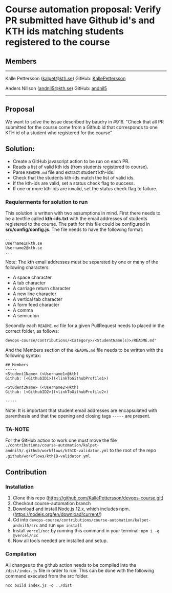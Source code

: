 # Course automation proposal: Verify PR submitted have Github id's and KTH ids matching students registered to the course 

## Members
-----
Kalle Pettersson (kalpet@kth.se)
GitHub: [KallePettersson](https://github.com/KallePettersson)

Anders Nillson (andnil5@kth.se)
GitHub: [andnil5](https://github.com/andnil5)

-----

## Proposal
We want to solve the issue described by baudry in #916.
"Check that all PR submitted for the course come from a Github id that corresponds to one KTH id of a student who registered for the course"

## Solution:

* Create a GitHub javascript action to be run on each PR.
* Reads a list of valid kth ids (from students registered to course).
* Parse `README.md` file and extract student kth-ids.
* Check that the students kth-ids match the list of valid ids.
* If the kth-ids are valid, set a status check flag to success.
* If one or more kth-ids are invalid, set the status check flag to failure.

### Requierments for solution to run
This solution is written with two assumptions in mind. First there needs to be a textfile called **kth-ids.txt** with the email addresses of students registered to the course. The path for this file could be configured in **src/config/config.js**. The file needs to have the following format:

````
...
Username1@kth.se
Username2@kth.se
...
````
Note: The kth email addresses must be separated by one or many of the following characters:
* A space character
* A tab character
* A carriage return character
* A new line character
* A vertical tab character
* A form feed character
* A comma 
* A semicolon


Secondly each `README.md` file for a given PullRequest needs to placed in the correct folder, as follows: 
````
devops-course/contributions/<Category>/<StudentName(s)>/README.md"
````
And the Members section of the `README.md` file needs to be written with the following syntax:
````
## Members
-----
<Student1Name> (<Username1>@kth)
Github: [<GithubID1>](<linkToGithubProfile1>)

<Student2Name> (<Username2>@kth)
Github: [<GithubID2>](<linkToGithubProfile2>)

-----
````
Note: It is important that student email addresses are encapsulated with parenthesis and that the
opening and closing tags `-----` are present.


### TA-NOTE

For the GitHub action to work one must move the file `./contributions/course-automation/kalpet-andnil5/.github/workflows/kthID-validator.yml` to the root of the repo `.github/workflows/kthID-validator.yml`.

## Contribution

### Installation
1. Clone this repo (https://github.com/KallePettersson/devops-course.git)  
2. Checkout course-automation branch
3. Download and install Node.js 12.x, which includes npm.(https://nodejs.org/en/download/current/)
4. Cd into `devops-course/contributions/course-automation/kalpet-andnil5/src` and run `npm install`
5. Install `vercel/ncc` by running this command in your terminal: `npm i -g @vercel/ncc`
6. Now all tools needed are installed and setup.


### Compilation
All changes to the github action needs to be compiled into the `/dist/index.js` file in order to run. This can be done with the following command executed from the src folder.
```
ncc build index.js -o ../dist
```
